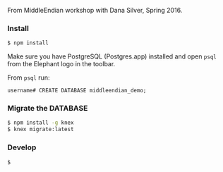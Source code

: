 From MiddleEndian workshop with Dana Silver, Spring 2016.


### Install

```sh
$ npm install
```

Make sure you have PostgreSQL (Postgres.app) installed and open
`psql` from the Elephant logo in the toolbar.

From `psql` run:

```
username# CREATE DATABASE middleendian_demo;
```

### Migrate the DATABASE

```sh
$ npm install -g knex
$ knex migrate:latest

```

### Develop

```sh
$
```
